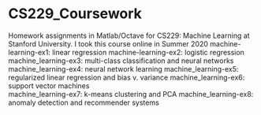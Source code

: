 # CS229_Coursework
Homework assignments in Matlab/Octave for CS229: Machine Learning at Stanford University. I took this course online in Summer 2020
machine-learning-ex1: linear regression
machine-learning-ex2: logistic regression
machine_learning-ex3: multi-class classification and neural networks
machine_learning-ex4: neural network learning
machine_learning-ex5: regularized linear regression and bias v. variance 
machine_learning-ex6: support vector machines  
machine_learning-ex7: k-means clustering and PCA
machine_learning-ex8: anomaly detection and recommender systems
